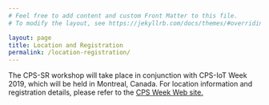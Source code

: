 ```yaml
---
# Feel free to add content and custom Front Matter to this file.
# To modify the layout, see https://jekyllrb.com/docs/themes/#overriding-theme-defaults

layout: page
title: Location and Registration
permalink: /location-registration/
---
```


The CPS-SR workshop will take place in conjunction with CPS-IoT Week 2019, which will be held in Montreal, Canada. For location information and registration details, please refer to the <a href="http://cpslab.cs.mcgill.ca/cpsiotweek2019/index.html" target="_blank">CPS Week Web site.</a>
